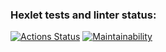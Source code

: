 ### Hexlet tests and linter status:
[![Actions Status](https://github.com/mkh1n/java-project-61/actions/workflows/hexlet-check.yml/badge.svg)](https://github.com/mkh1n/java-project-61/actions)
[![Maintainability](https://api.codeclimate.com/v1/badges/0656ea041caf11ac8b9e/maintainability)](https://codeclimate.com/github/mkh1n/java-project-61/maintainability)
